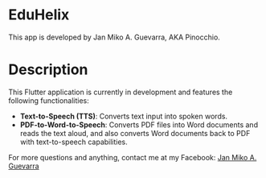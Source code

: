 # EduHelix

This app is developed by Jan Miko A. Guevarra, AKA Pinocchio.

# Description

This Flutter application is currently in development and features the following functionalities:

- **Text-to-Speech (TTS)**: Converts text input into spoken words.
- **PDF-to-Word-to-Speech**: Converts PDF files into Word documents and reads the text aloud, and also converts Word documents back to PDF with text-to-speech capabilities.

For more questions and anything, contact me at my Facebook: [Jan Miko A. Guevarra](https://www.facebook.com/phoebe.finley.96)
